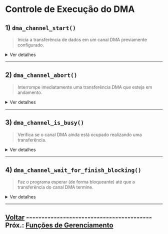 # Controle de Execução do DMA

## 1) `dma_channel_start()`
> Inicia a transferência de dados em um canal DMA previamente configurado.
  <details>
  <summary>Ver detalhes</summary>

  - **Função completa:** `void dma_channel_start(uint channel);`

   -   **Parâmetros:**

          -   `channel`: O número do canal DMA a ser iniciado.

  -   **Retorno:** Nenhum (void)
  </details>

---
## 2) `dma_channel_abort()`
> Interrompe imediatamente uma transferência DMA que esteja em andamento.
  <details>
  <summary>Ver detalhes</summary>

  - **Função completa:** `void dma_channel_abort(uint channel);`

   -   **Parâmetros:**
        - `channel`: O número do canal DMA a ser abortado.

  -   **Retorno:** Nenhum (void)

### Um detalhe importante...

Quando você chama essa função, ela força o DMA a parar a transferência de dados naquele canal. No entanto, no RP2040, em certas situações, quando você chama `dma_channel_abort` para parar o DMA, **o processo de parada não é instantâneo.**

O DMA pode já ter começado a ler um pedaço de dado, mas ainda não o escreveu no destino. Então, mesmo chamamdo o abort, quando o DMA terminar de escrever esse último dado, ele pode gerar um sinal de "transferência completa" (uma interrupção de conclusão). O que não deveria ocorrer...

### A solução
Se o seu programa usa interrupções para saber quando as transferências do DMA terminam, o ideal é você desativar e reativar a interrupção do DMA ao redor da chamada para `dma_channel_abort`:

```c
// Desativar a interrupção do DMA
dma_channel_set_irq0_enabled(channel, false);

// Interromper o canal DMA
dma_channel_abort(channel);

 // Reativar a interrupção do DMA
dma_channel_set_irq0_enabled(channel, true);
 ```
</details>

---
## 3) `dma_channel_is_busy()`
> Verifica se o canal DMA ainda está ocupado realizando uma transferência.
  <details>
  <summary>Ver detalhes</summary>

  - **Função completa:** `bool dma_channel_is_busy(uint channel);`

   -   **Parâmetros:**

        - `channel`: O número do canal DMA a ser verificado.

  -   **Retorno:**
      -   `true` se o canal estiver ocupado, `false` caso contrário.
  </details>

---
## 4) `dma_channel_wait_for_finish_blocking()`
> Faz o programa esperar (de forma bloqueante) até que a transferência do canal DMA termine.
  <details>
  <summary>Ver detalhes</summary>

  - **Função completa:** `void dma_channel_wait_for_finish_blocking(uint channel);`

   -   **Parâmetros:**
        -   `channel`: O número do canal DMA a ser aguardado.

  -   **Retorno:** Nenhum (void)

   > Essa função acaba "perdendo" o motivo do DMA, que é executar a transferência de dados em paralelo com outras tarefas do sistema. No entanto, pode ser necessária em alguns casos
  </details>

---
## [Voltar](../../READme.md#3-funções-associadas)  ----------------------------------------- Próx.: [Funções de Gerenciamento](./gerenciamento.md)